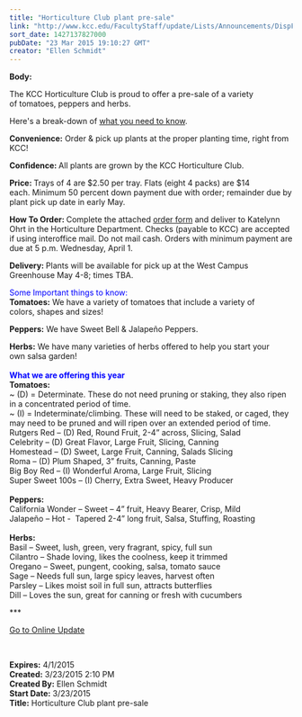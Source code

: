 ```yaml
---
title: "Horticulture Club plant pre-sale"
link: "http://www.kcc.edu/FacultyStaff/update/Lists/Announcements/DispForm.aspx?ID=1862"
sort_date: 1427137827000
pubDate: "23 Mar 2015 19:10:27 GMT"
creator: "Ellen Schmidt"
---
```


<div><b>Body:</b> <div class="ExternalClassA328A336E60449B8A57EE7F7E419ADA8"><p>​The KCC Horticulture Club is proud to offer a pre-sale of a variety of tomatoes, peppers and herbs.</p>
<p>Here's a break-down of <a href="/students/studentlife/Documents/Hort-Pre-Sale-Details.pdf">what you need to know</a>.</p>
<p><strong>Convenience:</strong> Order &amp; pick up plants at the proper planting time, right from KCC!</p>
<p><strong>Confidence: </strong>All plants are grown by the KCC Horticulture Club.</p>
<p><strong>Price: </strong>Trays of 4 are $2.50 per tray. Flats (eight 4 packs) are $14 each. Minimum 50 percent down payment due with order; remainder due by plant pick up date in early May.</p>
<p><strong>How To Order: </strong>Complete the attached <a href="/students/studentlife/Documents/Hort-club-Pre-Sale-Order-Form.pdf">order form</a> and deliver to Katelynn Ohrt in the Horticulture Department. Checks (payable to KCC) are accepted if using interoffice mail. Do not mail cash. Orders with minimum payment are due at 5 p.m. Wednesday, April 1. </p>
<p><strong>Delivery: </strong>Plants will be available for pick up at the West Campus Greenhouse May 4-8; times TBA.</p>
<p><span style="color:blue">Some Important things to know:</span><br /><strong>Tomatoes:</strong> We have a variety of tomatoes that include a variety of colors, shapes and sizes!</p>
<p><strong>Peppers:</strong> We have Sweet Bell &amp; Jalapeño Peppers.</p>
<p><strong>Herbs:</strong> We have many varieties of herbs offered to help you start your own salsa garden!<br /><br /><strong style="color:blue">What we are offering this year</strong><br /><strong>Tomatoes:<br /></strong>~ (D) = Determinate. These do not need pruning or staking, they also ripen in a concentrated period of time.<br />~ (I) = Indeterminate/climbing. These will need to be staked, or caged, they may need to be pruned and will ripen over an extended period of time.<br />Rutgers Red – (D) Red, Round Fruit, 2-4” across, Slicing, Salad<br />Celebrity – (D) Great Flavor, Large Fruit, Slicing, Canning<br />Homestead – (D) Sweet, Large Fruit, Canning, Salads Slicing<br />Roma – (D) Plum Shaped, 3” fruits, Canning, Paste<br />Big Boy Red – (I) Wonderful Aroma, Large Fruit, Slicing<br />Super Sweet 100s – (I) Cherry, Extra Sweet, Heavy Producer<br /><br /><strong>Peppers: </strong><br />California Wonder – Sweet – 4” fruit, Heavy Bearer, Crisp, Mild<br />Jalapeño – Hot -  Tapered 2-4” long fruit, Salsa, Stuffing, Roasting<br /><br /><strong>Herbs: </strong><br />Basil – Sweet, lush, green, very fragrant, spicy, full sun<br />Cilantro – Shade loving, likes the coolness, keep it trimmed<br />Oregano – Sweet, pungent, cooking, salsa, tomato sauce<br />Sage – Needs full sun, large spicy leaves, harvest often<br />Parsley – Likes moist soil in full sun, attracts butterflies<br />Dill – Loves the sun, great for canning or fresh with cucumbers     <br /></p>
<p>***</p>
<p><a href="/update">Go to Online Update</a></p>
<p><br /></p></div></div>
<div><b>Expires:</b> 4/1/2015</div>
<div><b>Created:</b> 3/23/2015 2:10 PM</div>
<div><b>Created By:</b> Ellen Schmidt</div>
<div><b>Start Date:</b> 3/23/2015</div>
<div><b>Title:</b> Horticulture Club plant pre-sale</div>
